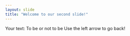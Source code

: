 ```yaml
---
layout: slide
title: "Welcome to our second slide!"
---
```

Your text: To be or not to be 
Use the left arrow to go back!

